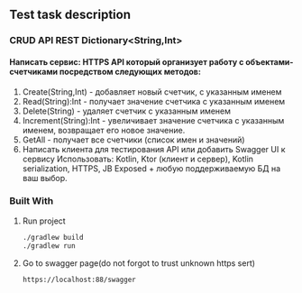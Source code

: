 
## Test task description



### CRUD API REST Dictionary<String,Int>
#### Написать сервис: HTTPS API который организует работу с объектами-счетчиками посредством следующих методов:
1. Create(String,Int) - добавляет новый счетчик, с указанным именем
2. Read(String):Int - получает значение счетчика с указанным именем
3. Delete(String) - удаляет счетчик с указанным именем
4. Increment(String):Int - увеличивает значение счетчика с указанным
именем, возвращает его новое значение.
5. GetAll - получает все счетчики (список имен и значений)
6. Написать клиента для тестирования API или добавить Swagger UI к сервису
Использовать: Kotlin, Ktor (клиент и сервер), Kotlin serialization, HTTPS, JB Exposed + любую поддерживаемую БД на ваш выбор.

### Built With
1. Run project
   ```sh
   ./gradlew build
   ./gradlew run
   ```
2. Go to swagger page(do not forgot to trust unknown https sert)
   ```sh
   https://localhost:88/swagger
   ```



